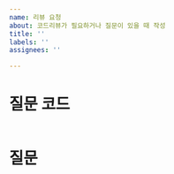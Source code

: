```yaml
---
name: 리뷰 요청
about: 코드리뷰가 필요하거나 질문이 있을 때 작성
title: ''
labels: ''
assignees: ''

---
```


# 질문 코드
<!-- 질문하려는 코드를 간단하게 넣어둡니다. -->

```jsx

```

# 질문
<!-- 동작이 안 되거나 궁금한 것이 있으면 자유롭게 토의! -->

